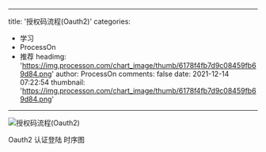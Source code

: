 
---
title: '授权码流程(Oauth2)'
categories: 
 - 学习
 - ProcessOn
 - 推荐
headimg: 'https://img.processon.com/chart_image/thumb/6178f4fb7d9c08459fb69d84.png'
author: ProcessOn
comments: false
date: 2021-12-14 07:22:54
thumbnail: 'https://img.processon.com/chart_image/thumb/6178f4fb7d9c08459fb69d84.png'
---

<div>   
<img class="thumb" alt="授权码流程(Oauth2)" src="https://img.processon.com/chart_image/thumb/6178f4fb7d9c08459fb69d84.png" referrerpolicy="no-referrer">
<p>Oauth2 认证登陆 时序图</p>  
</div>
            